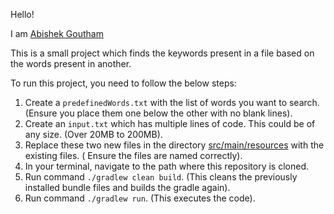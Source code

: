 Hello!

I am [Abishek Goutham](https://www.abishekgoutham.com)

This is a small project which finds the keywords present in a file based on the words present in another.

To run this project, you need to follow the below steps:

1. Create a `predefinedWords.txt` with the list of words you want to search. (Ensure you place them one below the other
   with no blank lines).
2. Create an `input.txt` which has multiple lines of code. This could be of any size. (Over 20MB to 200MB).
3. Replace these two new files in the directory [src/main/resources](src/main/resources) with the existing files. (
   Ensure the files are named correctly).
4. In your terminal, navigate to the path where this repository is cloned.
5. Run command `./gradlew clean build`. (This cleans the previously installed bundle files and builds the gradle again).
6. Run command `./gradlew run`. (This executes the code).
